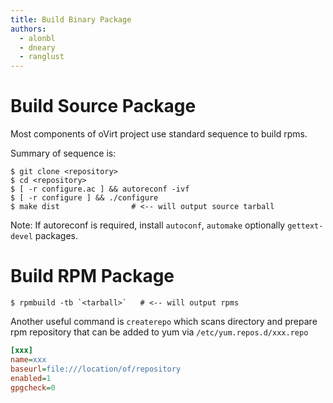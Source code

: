 ```yaml
---
title: Build Binary Package
authors:
  - alonbl
  - dneary
  - ranglust
---
```


# Build Source Package

Most components of oVirt project use standard sequence to build rpms.

Summary of sequence is:

```console
$ git clone <repository>
$ cd <repository>
$ [ -r configure.ac ] && autoreconf -ivf
$ [ -r configure ] && ./configure
$ make dist                # <-- will output source tarball
```

Note: If autoreconf is required, install `autoconf`, `automake` optionally `gettext-devel` packages.

# Build RPM Package

```console
$ rpmbuild -tb `<tarball>`   # <-- will output rpms
```

Another useful command is `createrepo` which scans directory and prepare rpm repository that can be added to yum via `/etc/yum.repos.d/xxx.repo`

```ini
[xxx]
name=xxx
baseurl=file:///location/of/repository
enabled=1
gpgcheck=0
```
